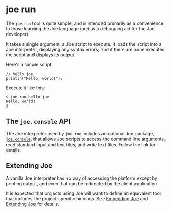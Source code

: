 # joe run

The `joe run` tool is quite simple, and is intended primarily as a 
convenience to those learning the Joe language (and as a debugging aid
for the Joe developer).

It takes a single argument, a Joe script to execute.  It loads the script
into a Joe interpreter, displaying any syntax errors;
and if there are none executes the script and displays its output.

Here's a simple script.

```joe
// hello.joe
println("Hello, world!");
```

Execute it like this:

```shell
$ joe run hello.joe
Hello, world!
$
```

## The `joe.console` API

The Joe interpreter used by `joe run` includes an optional Joe package,
[`joe.console`](library/pkg.joe.console.md), that allows Joe scripts to
access the command line arguments, read standard input and text files, and
write text files.  Follow the link for details.

## Extending Joe

A vanilla Joe interpreter has no way of accessing the platform except by
printing output, and even that can be redirected by the client application.

It is expected that projects using Joe will want to define an 
equivalent tool that includes the project-specific bindings.  See
[Embedding Joe](embedding/embedding.md) and 
[Extending Joe](extending/extending.md) for details.

